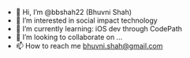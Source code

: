 - 👋 Hi, I’m @bbshah22 (Bhuvni Shah)
- 👀 I’m interested in social impact technology
- 🌱 I’m currently learning: iOS dev through CodePath
- 💞️ I’m looking to collaborate on ...
- 📫 How to reach me bhuvni.shah@gmail.com
